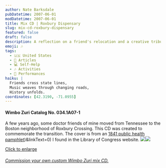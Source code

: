 ```yaml
---
author: Nate Barksdale
pubDatetime: 2007-06-01
modDatetime: 2007-06-01
title: Mix CD | Roxbury Dispensary
slug: mix-cd-roxbury-dispensary
featured: false
draft: false
description: A reflection on a friend's relocation and a creative tribute through music.
emoji: 🎶
tags:
  - 🇺🇸 United States
  - 📖 Articles
  - 💻 Self-Help
  - 🎶 Activities
  - 🎤 Performances
haiku: |
  Friends cross state lines,  
  Music weaves through changing roads,  
  History unfolds.
coordinates: [42.3190, -71.0955]
---
```


#### Wimbo Zuri Catalog No. 034.1A07-1

A few years ago, some doctor friends of mine moved from Tennessee to the Boston neighborhood of Roxbury Crossing. This CD was created to commemorate the transition. The cover is from an [1841 public health pamphlet](https://www.google.com/search?q=%221841%20public%20health%20pamphlet%22%20memory.loc.gov)\)&linkText=0) I found in the Library of Congress website. [![](https://www.natebarksdale.com/wp-content/uploads/portfolio/roxbury_260.jpg)](https://www.natebarksdale.com/wp-content/uploads/portfolio/roxbury_530.jpg)[![](https://www.natebarksdale.com/wp-content/uploads/portfolio/roxbury2_260.jpg)](https://www.natebarksdale.com/wp-content/uploads/portfolio/roxbury2_530.jpg)

[Click to enlarge](https://www.natebarksdale.com/wp-content/uploads/portfolio/roxbury_530.jpg)

###### [Commission your own custom Wimbo Zuri mix CD.](https://www.natebarksdale.com/?p=342)
